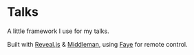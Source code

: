 # Talks

A little framework I use for my talks.

Built with [Reveal.js](http://lab.hakim.se/reveal-js/) &
[Middleman](http://middlemanapp.com/),
using [Faye](https://github.com/faye/faye) for remote control.